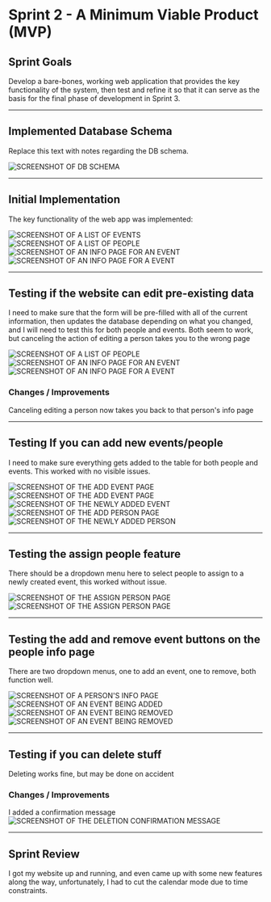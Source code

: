 # Sprint 2 - A Minimum Viable Product (MVP)


## Sprint Goals

Develop a bare-bones, working web application that provides the key functionality of the system, then test and refine it so that it can serve as the basis for the final phase of development in Sprint 3.


---

## Implemented Database Schema

Replace this text with notes regarding the DB schema.

![SCREENSHOT OF DB SCHEMA](screenshots/example.png)


---

## Initial Implementation

The key functionality of the web app was implemented:


![SCREENSHOT OF A LIST OF EVENTS](screenshots/eventlist.png)
![SCREENSHOT OF A LIST OF PEOPLE](screenshots/peoplelist.png)
![SCREENSHOT OF AN INFO PAGE FOR AN EVENT](screenshots/eventinfobase.png)
![SCREENSHOT OF AN INFO PAGE FOR A EVENT](screenshots/peopleinfobase.png)

---

## Testing if the website can edit pre-existing data

I need to make sure that the form will be pre-filled with all of the current information, then updates the database depending on what you changed, and I will need to test this for both people and events. Both seem to work, but canceling the action of editing a person takes you to the wrong page

![SCREENSHOT OF A LIST OF PEOPLE](screenshots/editevent1.png)
![SCREENSHOT OF AN INFO PAGE FOR AN EVENT](screenshots/editevent2.png)
![SCREENSHOT OF AN INFO PAGE FOR A EVENT](screenshots/eventinfoedit.png)


### Changes / Improvements

Canceling editing a person now takes you back to that person's info page


---

## Testing If you can add new events/people

I need to make sure everything gets added to the table for both people and events. This worked with no visible issues.

![SCREENSHOT OF THE ADD EVENT PAGE](screenshots/addevent1.png)
![SCREENSHOT OF THE ADD EVENT PAGE](screenshots/addevent2.png)
![SCREENSHOT OF THE NEWLY ADDED EVENT](screenshots/eventlistadd.png)
![SCREENSHOT OF THE ADD PERSON PAGE](screenshots/peopleadd.png)
![SCREENSHOT OF THE NEWLY ADDED PERSON](screenshots/peoplelistadd.png)


---

## Testing the assign people feature

There should be a dropdown menu here to select people to assign to a newly created event, this worked without issue.

![SCREENSHOT OF THE ASSIGN PERSON PAGE](screenshots/assignpeople1.png)
![SCREENSHOT OF THE ASSIGN PERSON PAGE](screenshots/assignpeople2.png)


---

## Testing the add and remove event buttons on the people info page

There are two dropdown menus, one to add an event, one to remove, both function well.

![SCREENSHOT OF A PERSON'S INFO PAGE](screenshots/peopleinfobase.png)
![SCREENSHOT OF AN EVENT BEING ADDED](screenshots/peopleinfoadd.png)
![SCREENSHOT OF AN EVENT BEING REMOVED](screenshots/peopleinforemove1.png)
![SCREENSHOT OF AN EVENT BEING REMOVED](screenshots/peopleinforemove2.png)


---

## Testing if you can delete stuff

Deleting works fine, but may be done on accident



### Changes / Improvements

I added a confirmation message
![SCREENSHOT OF THE DELETION CONFIRMATION MESSAGE](screenshots/peopledelete.png)


---

## Sprint Review

I got my website up and running, and even came up with some new features along the way, unfortunately, I had to cut the calendar mode due to time constraints.

